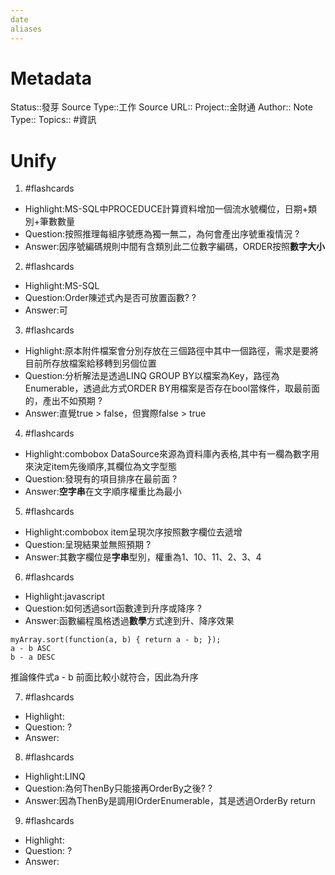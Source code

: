 ```yaml
---
date
aliases
---
```

# Metadata
Status::發芽
Source Type::工作
Source URL::
Project::金財通
Author::
Note Type::
Topics::
#資訊 
# Unify




1. #flashcards 
- Highlight:MS-SQL中PROCEDUCE計算資料增加一個流水號欄位，日期+類別+筆數數量
- Question:按照推理每組序號應為獨一無二，為何會產出序號重複情況
?
- Answer:因序號編碼規則中間有含類別此二位數字編碼，ORDER按照**數字大小**

2. #flashcards 
- Highlight:MS-SQL
- Question:Order陳述式內是否可放置函數?
?
- Answer:可

3. #flashcards 
- Highlight:原本附件檔案會分別存放在三個路徑中其中一個路徑，需求是要將目前所存放檔案給移轉到另個位置
- Question:分析解法是透過LINQ GROUP BY以檔案為Key，路徑為Enumerable，透過此方式ORDER BY用檔案是否存在bool當條件，取最前面的，產出不如預期
?
- Answer:直覺true > false，但實際false > true

4. #flashcards 
- Highlight:combobox DataSource來源為資料庫內表格,其中有一欄為數字用來決定item先後順序,其欄位為文字型態
- Question:發現有的項目排序在最前面
?
- Answer:**空字串**在文字順序權重比為最小

5. #flashcards 
- Highlight:combobox item呈現次序按照數字欄位去遞增
- Question:呈現結果並無照預期
?
- Answer:其數字欄位是**字串**型別，權重為1、10、11、2、3、4

6. #flashcards 
- Highlight:javascript
- Question:如何透過sort函數達到升序或降序
?
- Answer:函數編程風格透過**數學**方式達到升、降序效果
```
myArray.sort(function(a, b) { return a - b; });
a - b ASC
b - a DESC
```
推論條件式a - b 前面比較小就符合，因此為升序

7. #flashcards 
- Highlight:
- Question:
?
- Answer:

8. #flashcards 
- Highlight:LINQ
- Question:為何ThenBy只能接再OrderBy之後?
?
- Answer:因為ThenBy是調用IOrderEnumerable，其是透過OrderBy return 


9. #flashcards 
- Highlight:
- Question:
?
- Answer:
